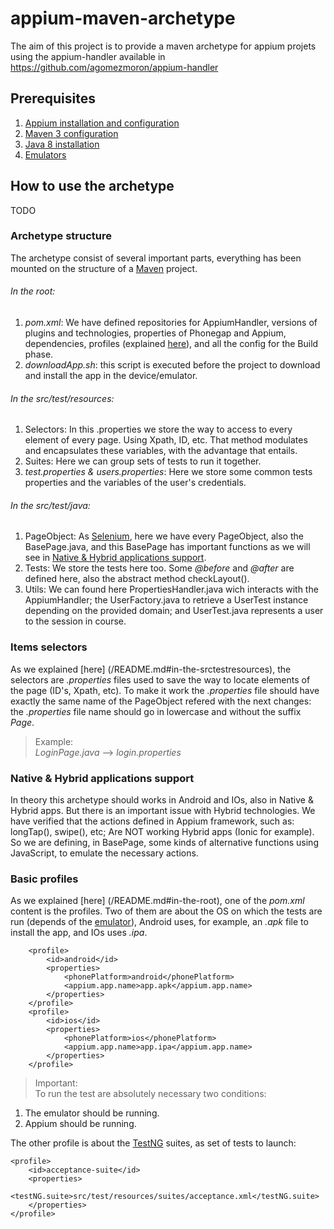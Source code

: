 # appium-maven-archetype
The aim of this project is to provide a maven archetype for appium projets using the appium-handler available in https://github.com/agomezmoron/appium-handler 

## Prerequisites
1. [Appium installation and configuration](/Documentation/prerequisites/appiumInstall.md)
2. [Maven 3 configuration](/Documentation/prerequisites/maven3Installation.md)
3. [Java 8 installation](/Documentation/prerequisites/jave8Installation.md)
4. [Emulators](/Documentation/prerequisites/emulatorsInstallation.md)


## How to use the archetype
TODO

### Archetype structure
The archetype consist of several important parts, everything has been mounted on the structure of a [Maven](https://maven.apache.org/guides/introduction/introduction-to-the-standard-directory-layout.html) project.

###### In the root:

1. _pom.xml_: We have defined repositories for AppiumHandler, versions of plugins and technologies, properties of Phonegap and Appium, dependencies, profiles (explained [here](/README.md#basic-profiles)), and all the config for the Build phase.
2. _downloadApp.sh_: this script is executed before the project to download and install the app in the device/emulator.

###### In the src/test/resources:

1. Selectors: In this .properties we store the way to access to every element of every page. Using Xpath, ID, etc. That method modulates and encapsulates these variables, with the advantage that entails.
2. Suites: Here we can group sets of tests to run it together.
3. _test.properties & users.properties_: Here we store some common tests properties and the variables of the user's credentials.

###### In the src/test/java:

1. PageObject: As [Selenium](https://redmine.emergya.es/projects/qa/wiki/Proyecto_Selenium), here we have every PageObject, also the BasePage.java, and this BasePage has important functions as we will see in [Native & Hybrid applications support](/README.md#native--hybrid-applications-support).
2. Tests: We store the tests here too. Some _@before_ and _@after_ are defined here, also the abstract method checkLayout().
3. Utils: We can found here PropertiesHandler.java wich interacts with the AppiumHandler; the UserFactory.java to retrieve a UserTest instance depending on the provided domain; and UserTest.java represents a user to the session in course.

### Items selectors
As we explained [here] (/README.md#in-the-srctestresources), the selectors are _.properties_ files used to save the way to locate elements of the page (ID's, Xpath, etc). To make it work the _.properties_ file should have exactly the same name of the PageObject refered with the next changes: the _.properties_ file name should go in lowercase and without the suffix _Page_.
> Example:  
_LoginPage.java_ --> _login.properties_
>

### Native & Hybrid applications support
In theory this archetype should works in Android and IOs, also in Native & Hybrid apps.
But there is an important issue with Hybrid technologies. We have verified that the actions defined in Appium framework, such as: longTap(), swipe(), etc; Are NOT working Hybrid apps (Ionic for example). So we are defining, in BasePage, some kinds of alternative functions using JavaScript, to emulate the necessary actions.

### Basic profiles
As we explained [here] (/README.md#in-the-root), one of the _pom.xml_ content is the profiles. Two of them are about the OS on which the tests are run (depends of the [emulator](/Documentation/prerequisites/emulatorsInstallation.md)), Android uses, for example, an _.apk_ file to install the app, and IOs uses _.ipa_.
```
	<profile>
		<id>android</id>
		<properties>
			<phonePlatform>android</phonePlatform>
			<appium.app.name>app.apk</appium.app.name>
		</properties>
	</profile>
	<profile>
		<id>ios</id>
		<properties>
			<phonePlatform>ios</phonePlatform>
			<appium.app.name>app.ipa</appium.app.name>
		</properties>
	</profile>
```
> Important:  
To run the test are absolutely necessary two conditions:  
1. The emulator should be running.  
2. Appium should be running.
>

The other profile is about the [TestNG](http://testng.org/doc/documentation-main.html) suites, as set of tests to launch:
```
<profile>
	<id>acceptance-suite</id>
	<properties>
		<testNG.suite>src/test/resources/suites/acceptance.xml</testNG.suite>
	</properties>
</profile>
```
